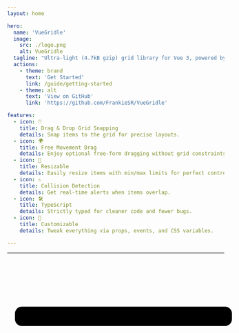 ```yaml
---
layout: home

hero:
  name: 'VueGridle'
  image:
    src: ./logo.png
    alt: VueGridle
  tagline: "Ultra-light (4.7kB gzip) grid library for Vue 3, powered by TypeScript & Composition API."
  actions:
    - theme: brand
      text: 'Get Started'
      link: /guide/getting-started
    - theme: alt
      text: 'View on GitHub'
      link: 'https://github.com/FrankieSR/VueGridle'

features:
  - icon: 🖱️
    title: Drag & Drop Grid Snapping
    details: Snap items to the grid for precise layouts.
  - icon: 🌍
    title: Free Movement Drag
    details: Enjoy optional free-form dragging without grid constraints.
  - icon: 📏
    title: Resizable
    details: Easily resize items with min/max limits for perfect control.
  - icon: ⚠️
    title: Collision Detection
    details: Get real-time alerts when items overlap.
  - icon: 🛠️
    title: TypeScript
    details: Strictly typed for cleaner code and fewer bugs.
  - icon: 🎨
    title: Customizable
    details: Tweak everything via props, events, and CSS variables.

---
```


---

<div class="demo-container">
    <span class="demo-title">Live Demo</span>
    <div class="app-container-shadow"></div>
    <div class="app-container-content">
        <SimpleGrid />
    </div>
</div>

<style>
.demo-container {
    border-radius: 16px;
    margin: 12px 0;
    margin: 7rem auto;
    position: relative;
    max-width: 1024px;
}

.app-container-shadow {
    position: absolute;
    top: 12%;
    left: 18px;
    width: 100%;
    height: calc(100% - 54px);
    background: #000;
    border-radius: 16px;
    z-index: 0;
}

.app-container-content {
  position: relative;
  z-index: 1;
  background: var(--vp-button-brand-bg);
  border-radius: 8px;
  padding: 20px;
  color: #fff;
}

.demo-title {
    display: block;
    font-size: 1.4rem;
    font-weight: bold;
    text-align: right;
    padding: 16px;
}

.VPFeatures.VPHomeFeatures {
    position: relative;
    z-index: 10;
}

.demo-bg {
    background-image: linear-gradient(-45deg, var(--vp-button-brand-bg) 30%, var(--vp-c-brand-1) 35%);
    filter: blur(130px);
    width: 100%;
    height: 100%;
    position: absolute;
    top: 0;
    /* z-index: -1; */
}
</style>
